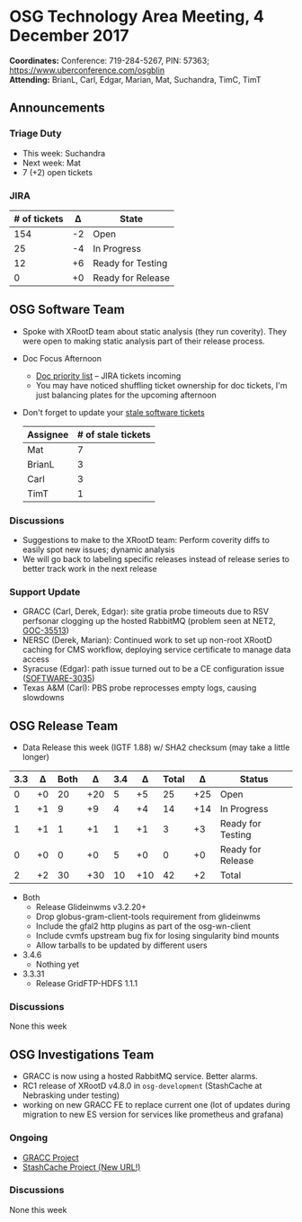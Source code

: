 # OSG Technology Area Meeting,  4 December 2017

**Coordinates:** Conference: 719-284-5267, PIN: 57363; <https://www.uberconference.com/osgblin>   
**Attending:** BrianL, Carl, Edgar, Marian, Mat, Suchandra, TimC, TimT  


## Announcements


### Triage Duty

-   This week: Suchandra
-   Next week: Mat
-   7 (+2) open tickets


### JIRA

| # of tickets | &Delta; | State             |
|------------ |------- |----------------- |
| 154          | -2      | Open              |
| 25           | -4      | In Progress       |
| 12           | +6      | Ready for Testing |
| 0            | +0      | Ready for Release |


## OSG Software Team

-   Spoke with XRootD team about static analysis (they run coverity). They were open to making static analysis part of their release process.
-   Doc Focus Afternoon  
    -   [Doc priority list](https://docs.google.com/spreadsheets/d/1b3_9WqjUVlszu_tM23ehaOPQVAKb5OSRvmtuLx0u8Go/edit?usp=sharing) &#x2013; JIRA tickets incoming
    -   You may have noticed shuffling ticket ownership for doc tickets, I'm just balancing plates for the upcoming afternoon
-   Don't forget to update your [stale software tickets](https://jira.opensciencegrid.org/issues/?filter=16356)  
    
    | Assignee | # of stale tickets |
    |-------- |------------------ |
    | Mat      | 7                  |
    | BrianL   | 3                  |
    | Carl     | 3                  |
    | TimT     | 1                  |


### Discussions

-   Suggestions to make to the XRootD team: Perform coverity diffs to easily spot new issues; dynamic analysis
-   We will go back to labeling specific releases instead of release series to better track work in the next release

### Support Update

-   GRACC (Carl, Derek, Edgar): site gratia probe timeouts due to RSV perfsonar clogging up the hosted RabbitMQ (problem seen at NET2, [GOC-35513](https://ticket.opensciencegrid.org/35513))
-   NERSC (Derek, Marian): Continued work to set up non-root XRootD caching for CMS workflow, deploying service certificate to manage data access
-   Syracuse (Edgar): path issue turned out to be a CE configuration issue ([SOFTWARE-3035](https://jira.opensciencegrid.org/browse/SOFTWARE-3035))
-   Texas A&M (Carl): PBS probe reprocesses empty logs, causing slowdowns


## OSG Release Team

-   Data Release this week (IGTF 1.88) w/ SHA2 checksum (may take a little longer)

| 3.3 | &Delta; | Both | &Delta; | 3.4 | &Delta; | Total | &Delta; | Status            |
|--- |------- |---- |------- |--- |------- |----- |------- |----------------- |
| 0   | +0      | 20   | +20     | 5   | +5      | 25    | +25     | Open              |
| 1   | +1      | 9    | +9      | 4   | +4      | 14    | +14     | In Progress       |
| 1   | +1      | 1    | +1      | 1   | +1      | 3     | +3      | Ready for Testing |
| 0   | +0      | 0    | +0      | 5   | +0      | 0     | +0      | Ready for Release |
| 2   | +2      | 30   | +30     | 10  | +10     | 42    | +2      | Total             |

-   Both  
    -   Release Glideinwms v3.2.20+
    -   Drop globus-gram-client-tools requirement from glideinwms
    -   Include the gfal2 http plugins as part of the osg-wn-client
    -   Include cvmfs upstream bug fix for losing singularity bind mounts
    -   Allow tarballs to be updated by different users
-   3.4.6  
    -   Nothing yet
-   3.3.31  
    -   Release GridFTP-HDFS 1.1.1


### Discussions

None this week  


## OSG Investigations Team

-   GRACC is now using a hosted RabbitMQ service. Better alarms.
-   RC1 release of XRootD v4.8.0 in `osg-development` (StashCache at Nebrasking under testing)
-   working on new GRACC FE to replace current one (lot of updates during migration to new ES version for services like prometheus and grafana)

### Ongoing

-   [GRACC Project](https://jira.opensciencegrid.org/projects/GRACC/)
-   [StashCache Project (New URL!)](https://opensciencegrid.github.io/StashCache/)


### Discussions

None this week
